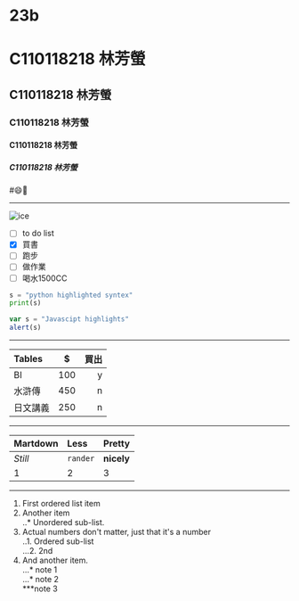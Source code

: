 # 23b
# C110118218 林芳螢
## C110118218 林芳螢
### C110118218 林芳螢
#### C110118218 林芳螢
##### C110118218 林芳螢

#😄:eyes:

-----

![ice](圖片.png "ice")

- [ ] to do list
- [x] 買書
- [ ] 跑步
- [ ] 做作業
- [ ] 喝水1500CC

```python
s = "python highlighted syntex"
print(s)
```

```js
var s = "Javascipt highlights"
alert(s)
```

---

|  Tables | $ | 買出 |
|:--------|:---:|-----:|
|BI|100|y|
|水滸傳|450|n|
|日文講義|250|n|

---

|  Martdown | Less | Pretty |
|:--------|:---|:----|
|*Still*|`rander`|**nicely**|
|1|2|3|

---

1. First ordered list item  
2. Another item  
   ..* Unordered sub-list.
3. Actual numbers don't matter, just that it's a number  
    ..1. Ordered sub-list  
   ...2. 2nd  
4. And another item.  
...* note 1  
...* note 2  
***note 3  
